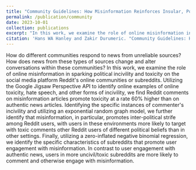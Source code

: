 ```yaml
---
title: "Community Guidelines: How Misinformation Reinforces Insular, Polarized, and Toxic Interactions"
permalink: /publication/community
date: 2023-10-01
collection: publications
excerpt: "In this work, we examine the role of online misinformation in sparking political incivility and toxicity on the social media platform Reddit's online communities or subreddits."
citation: 'Hans WA Hanley and Zakir Durumeric. "Community Guidelines: How Misinformation Reinforces Insular, Polarized, and Toxic Interactions." (2023).'
---
```

How do different communities respond to news from unreliable sources? How does news from these types of sources change and alter conversations within these communities? In this work, we examine the role of online misinformation in sparking political incivility and toxicity on the social media platform Reddit's online communities or subreddits. Utilizing the Google Jigsaw Perspective API to identify online examples of online toxicity, hate speech, and other forms of incivility, we find Reddit comments on misinformation articles promote toxicity at a rate 60\% higher than on authentic news articles. Identifying the specific instances of commenter's incivility and utilizing an exponential random graph model, we further identify that misinformation, in particular, promotes inter-political strife among Reddit users, with users in these environments more likely to target with toxic comments other Reddit users of different political beliefs than in other settings. Finally, utilizing a zero-inflated negative binomial regression, we identify the specific characteristics of subreddits that promote user engagement with misinformation. In contrast to user engagement with authentic news, users in more uncivil/toxic subreddits are more likely to comment and otherwise engage with misinformation. 
